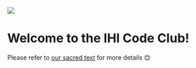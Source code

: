 ![](Bible/content/images/logo/CodeClub_ver2_darkblue.png)

# Welcome to the IHI Code Club!

Please refer to [our sacred text](https://ucl-ihi.github.io/CodeClub/) for more details :blush:
